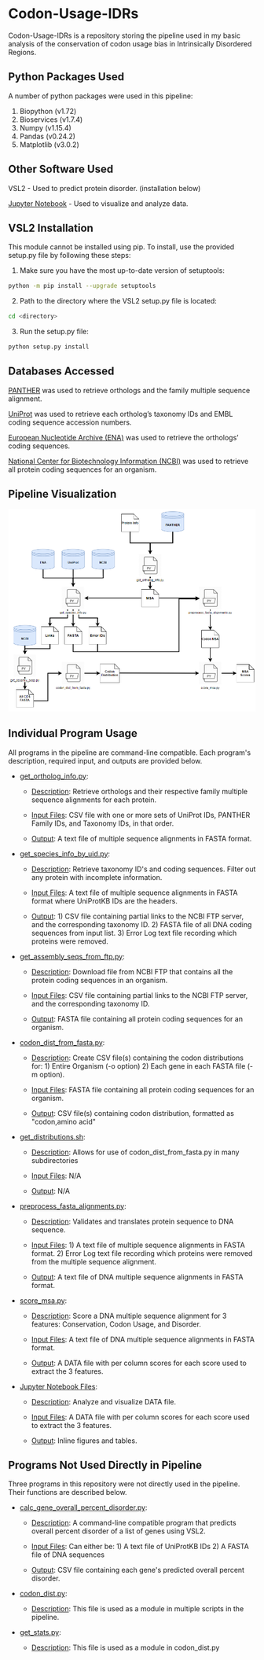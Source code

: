 # Codon-Usage-IDRs

Codon-Usage-IDRs is a repository storing the pipeline used in my basic analysis of the conservation of codon usage bias in Intrinsically Disordered Regions.

## Python Packages Used

A number of python packages were used in this pipeline:
  1. Biopython (v1.72)
  1. Bioservices (v1.7.4)
  1. Numpy (v1.15.4)
  1. Pandas (v0.24.2)
  1. Matplotlib (v3.0.2)


## Other Software Used

VSL2 - Used to predict protein disorder. (installation below)

[Jupyter Notebook](https://jupyter.org/install) - Used to visualize and analyze data.

## VSL2 Installation

This module cannot be installed using pip. To install, use the provided setup.py file by following these steps:

1. Make sure you have the most up-to-date version of setuptools:

```bash
python -m pip install --upgrade setuptools
```

2. Path to the directory where the VSL2 setup.py file is located:
```bash
cd <directory>
```

3. Run the setup.py file:
```bash
python setup.py install
```

## Databases Accessed

[PANTHER](http://pantherdb.org/) was used to retrieve orthologs and the family multiple sequence alignment.

[UniProt](https://www.uniprot.org/) was used to retrieve each ortholog’s taxonomy IDs and EMBL coding sequence accession numbers.

[European Nucleotide Archive (ENA)](https://www.ebi.ac.uk/ena/browser/home) was used to retrieve the orthologs’ coding sequences.

[National Center for Biotechnology Information (NCBI)](https://www.ncbi.nlm.nih.gov/) was used to retrieve all protein coding sequences for an organism.


## Pipeline Visualization

![Pipeline Flowchart](pipeline.png)

## Individual Program Usage

All programs in the pipeline are command-line compatible. Each program's description, required input, and outputs are provided below.
* <ins>get_ortholog_info.py</ins>:

  * <ins>Description</ins>: Retrieve orthologs and their respective family multiple sequence alignments for each protein.
  
  * <ins>Input Files</ins>: CSV file with one or more sets of UniProt IDs, PANTHER Family IDs, and Taxonomy IDs, in that order.
  
  * <ins>Output</ins>: A text file of multiple sequence alignments in FASTA format.

* <ins>get_species_info_by_uid.py</ins>:

  * <ins>Description</ins>: Retrieve taxonomy ID's and coding sequences. Filter out any protein with incomplete information.
  
  * <ins>Input Files</ins>: A text file of multiple sequence alignments in FASTA format where UniProtKB IDs are the headers.
  
  * <ins>Output</ins>: 1) CSV file containing partial links to the NCBI FTP server, and the corresponding taxonomy ID. 2) FASTA file of all DNA coding sequences from input list. 3) Error Log text file recording which proteins were removed.

* <ins>get_assembly_seqs_from_ftp.py</ins>:

  * <ins>Description</ins>: Download file from NCBI FTP that contains all the protein coding sequences in an organism.
  
  * <ins>Input Files</ins>: CSV file containing partial links to the NCBI FTP server, and the corresponding taxonomy ID.
  
  * <ins>Output</ins>: FASTA file containing all protein coding sequences for an organism.
  
* <ins>codon_dist_from_fasta.py</ins>:

  * <ins>Description</ins>: Create CSV file(s) containing the codon distributions for: 1) Entire Organism (-o option) 2) Each gene in each FASTA file (-m option).
  
  * <ins>Input Files</ins>: FASTA file containing all protein coding sequences for an organism.
  
  * <ins>Output</ins>: CSV file(s) containing codon distribution, formatted as "codon,amino acid"
  
  
* <ins>get_distributions.sh</ins>:

  * <ins>Description</ins>: Allows for use of codon_dist_from_fasta.py in many subdirectories
  
  * <ins>Input Files</ins>: N/A
  
  * <ins>Output</ins>: N/A
  

* <ins>preprocess_fasta_alignments.py</ins>:

  * <ins>Description</ins>: Validates and translates protein sequence to DNA sequence.
  
  * <ins>Input Files</ins>: 1) A text file of multiple sequence alignments in FASTA format. 2) Error Log text file recording which proteins were removed from the multiple sequence alignment.
  
  * <ins>Output</ins>: A text file of DNA multiple sequence alignments in FASTA format.
  
* <ins>score_msa.py</ins>:

  * <ins>Description</ins>: Score a DNA multiple sequence alignment for 3 features: Conservation, Codon Usage, and Disorder.
  
  * <ins>Input Files</ins>: A text file of DNA multiple sequence alignments in FASTA format.
  
  * <ins>Output</ins>: A DATA file with per column scores for each score used to extract the 3 features.
  
* <ins>Jupyter Notebook Files</ins>:

  * <ins>Description</ins>: Analyze and visualize DATA file.
  
  * <ins>Input Files</ins>: A DATA file with per column scores for each score used to extract the 3 features.
  
  * <ins>Output</ins>: Inline figures and tables.

## Programs Not Used Directly in Pipeline

Three programs in this repository were not directly used in the pipeline. Their functions are described below.

* <ins>calc_gene_overall_percent_disorder.py</ins>:
  
  * <ins>Description</ins>: A command-line compatible program that predicts overall percent disorder of a list of genes using VSL2.
  
  * <ins>Input Files</ins>: Can either be: 1) A text file of UniProtKB IDs 2) A FASTA file of DNA sequences
  
  * <ins>Output</ins>: CSV file containing each gene's predicted overall percent disorder.
  
* <ins>codon_dist.py</ins>:
 
  * <ins>Description</ins>: This file is used as a module in multiple scripts in the pipeline.
  
* <ins>get_stats.py</ins>:
 
  * <ins>Description</ins>: This file is used as a module in codon_dist.py






